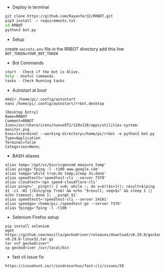 * Deploy in terminal
```sh
git clone https://github.com/Rayanfer32/RRBOT.git
pip3 install -r requirements.txt
cd RRBOT
python3 bot.py
```

* Setup

create `secrets.env` file in the RRBOT directory
add this line 
`BOT_TOKEN=YOUR_BOT_TOKEN` 

* Bot Commands
```bash
start - Check if the bot is Alive.
help - Useful commands.
tasks - Check Running tasks
```

* Autostart at boot
```
mkdir /home/pi/.config/autostart
nano /home/pi/.config/autostart/rrbot.desktop
```

```desktop
[Desktop Entry]
Name=RRBOT
Comment=RRBOT
Icon=/usr/share/icons/nuoveXT2/128x128/apps/utilities-system-monitor.png
Exec=lxterminal --working-directory=/home/pi/rrbot -e python3 bot.py
Type=Application
Terminal=false
Categories=None;
```
* BASH aliases
```
alias temp='/opt/vc/bin/vcgencmd measure_temp'
alias pingg='fping -l -t100 www.google.com'
alias tempp='while true;do temp;sleep 3s;done'
alias speedtestt='speedtest-cli --server 7379'
alias cloudtest='npx speed-cloudflare-cli'
alias pingt='__pingt() { s=0; while :; do s=$(($s+1)); result=$(ping $1 -c1 -W1 |/bin/grep from) && echo "$result, seq=$s" && sleep 1 || echo timeout; done }; __pingt $1'
alias speedtestt='speedtest-cli --server 24161'
alias speedgo='/home/pi/./speedtest-go --server 7379'
alias fpingg='fping -l -t100 '
```

* Selenium Firefox setup
```
pip install selenium 
wget https://github.com/mozilla/geckodriver/releases/download/v0.29.0/geckodriver-v0.29.0-linux32.tar.gz
tar xvf geckodriver*
cp geckodriver /usr/local/bin
```

* fast cli issue fix
```
https://issuehunt.io/r/sindresorhus/fast-cli/issues/59
```